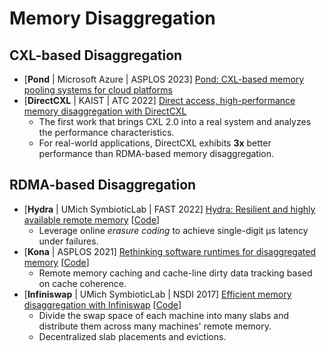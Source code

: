 # Memory Disaggregation

## CXL-based Disaggregation

* \[**Pond** | Microsoft Azure | ASPLOS 2023] [Pond: CXL-based memory pooling systems for cloud platforms](https://www.microsoft.com/en-us/research/publication/pond-cxl-based-memory-pooling-systems-for-cloud-platforms/)
* \[**DirectCXL** | KAIST | ATC 2022] [Direct access, high-performance memory disaggregation with DirectCXL](https://www.usenix.org/conference/atc22/presentation/gouk)
  * The first work that brings CXL 2.0 into a real system and analyzes the performance characteristics.
  * For real-world applications, DirectCXL exhibits **3x** better performance than RDMA-based memory disaggregation.

## RDMA-based Disaggregation

* \[**Hydra** | UMich SymbioticLab | FAST 2022] [Hydra: Resilient and highly available remote memory](https://www.usenix.org/conference/fast22/presentation/lee) \[[Code](https://github.com/SymbioticLab/Hydra)]
  * Leverage online _erasure coding_ to achieve single-digit μs latency under failures.
* \[**Kona** | ASPLOS 2021] [Rethinking software runtimes for disaggregated memory](https://doi.org/10.1145/3445814.3446713) \[[Code](https://github.com/project-kona/asplos21-ae)]
  * Remote memory caching and cache-line dirty data tracking based on cache coherence.
* \[**Infiniswap** | UMich SymbioticLab | NSDI 2017] [Efficient memory disaggregation with Infiniswap](https://www.usenix.org/conference/nsdi17/technical-sessions/presentation/gu) \[[Code](https://github.com/SymbioticLab/Infiniswap)]
  * Divide the swap space of each machine into many slabs and distribute them across many machines' remote memory.
  * Decentralized slab placements and evictions.
